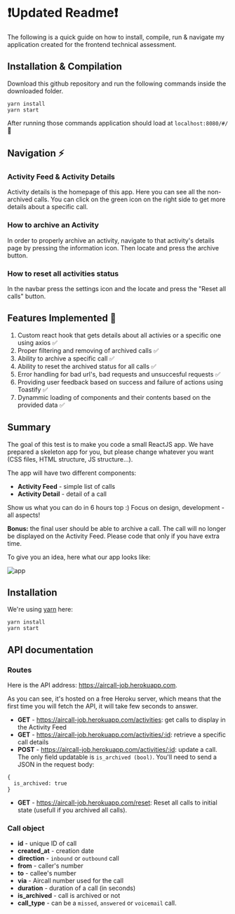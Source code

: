 # :exclamation:Updated Readme:exclamation:
The following is a quick guide on how to install, compile, run & navigate my application created for the frontend technical assessment.

## Installation & Compilation 
Download this github repository and run the following commands inside the downloaded folder.

```
yarn install
yarn start
```
After running those commands application should load at `localhost:8080/#/` :tada:

## Navigation :zap:

### Activity Feed & Activity Details
Activity details is the homepage of this app. Here you can see all the non-archived calls. You can click on the green icon on the right side to get more details about a specific call. 

### How to archive an Activity
In order to properly archive an activity, navigate to that activity's details page by pressing the information icon. Then locate and press the archive button.

### How to reset all activities status
In the navbar press the settings icon and the locate and press the "Reset all calls" button.

## Features Implemented :whale2:
1. Custom react hook that gets details about all activies or a specific one using axios :white_check_mark:
2. Proper filtering and removing of archived calls :white_check_mark:
3. Ability to archive a specific call :white_check_mark:
4. Ability to reset the archived status for all calls :white_check_mark:
5. Error handling for bad url's, bad requests and unsuccesful requests :white_check_mark:
6. Providing user feedback based on success and failure of actions using Toastify :white_check_mark:
7. Dynammic loading of components and their contents based on the provided data :white_check_mark:


## Summary

The goal of this test is to make you code a small ReactJS app. We have prepared a skeleton app for you, but please change whatever you want (CSS files, HTML structure, JS structure...).

The app will have two different components:
- **Activity Feed** - simple list of calls
- **Activity Detail** - detail of a call

Show us what you can do in 6 hours top :) Focus on design, development - all aspects!

**Bonus:** the final user should be able to archive a call. The call will no longer be displayed on the Activity Feed. Please code that only if you have extra time.


To give you an idea, here what our app looks like:


![app](https://user-images.githubusercontent.com/630714/29357034-763d7216-8276-11e7-8bcb-e77d9645dfcc.png)

## Installation

We're using [yarn](https://yarnpkg.com) here:

```
yarn install
yarn start
```

## API documentation

### Routes

Here is the API address: https://aircall-job.herokuapp.com.

As you can see, it's hosted on a free Heroku server, which means that the first time you will fetch the API, it will take few seconds to answer.

- **GET** - https://aircall-job.herokuapp.com/activities: get calls to display in the Activity Feed
- **GET** - https://aircall-job.herokuapp.com/activities/:id: retrieve a specific call details
- **POST** - https://aircall-job.herokuapp.com/activities/:id: update a call. The only field updatable is `is_archived (bool)`. You'll need to send a JSON in the request body:
```
{
  is_archived: true
}
```
- **GET** - https://aircall-job.herokuapp.com/reset: Reset all calls to initial state (usefull if you archived all calls).

### Call object

- **id** - unique ID of call
- **created_at** - creation date
- **direction** - `inbound` or `outbound` call
- **from** - caller's number
- **to** - callee's number
- **via** - Aircall number used for the call
- **duration** - duration of a call (in seconds)
- **is_archived** - call is archived or not
- **call_type** - can be a `missed`, `answered` or `voicemail` call.


